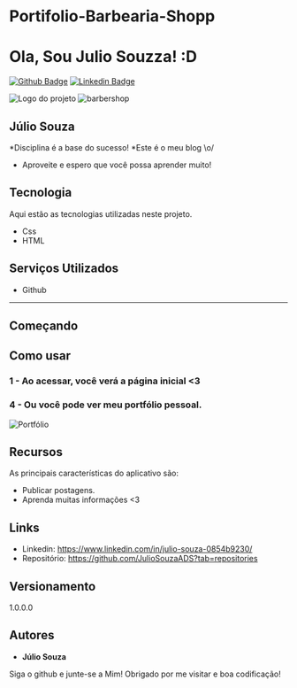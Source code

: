# Portifolio-Barbearia-Shopp

# Ola, Sou Julio Souzza! :D

[![Github Badge](https://img.shields.io/badge/-Github-000?style=flat-square&logo=Github&logoColor=white&link=https://https://github.com/JulioSouzaADSs)](https://https://github.com/JulioSouzaADS)
[![Linkedin Badge](https://img.shields.io/badge/-LinkedIn-blue?style=flat-square&logo=Linkedin&logoColor=white&link=https://www.linkedin.com/in/julio-souza-0854b9230//)](https://www.linkedin.com/in/julio-souza-0854b9230/)

![Logo do projeto](https://juliosouzaads.github.io/Portifolio-Barbearia-Shopp/)
![barbershop](https://user-images.githubusercontent.com/98895165/212253669-2b6fd90a-a5d7-4bff-9de0-f8948a03954b.png)


## Júlio Souza
*Disciplina é a base do sucesso!
*Este é o meu blog \o/
* Aproveite e espero que você possa aprender muito!


## Tecnologia

Aqui estão as tecnologias utilizadas neste projeto.

* Css
* HTML

## Serviços Utilizados

* Github
* ***

## Começando

## Como usar

### 1 - Ao acessar, você verá a página inicial <3

### 4 - Ou você pode ver meu portfólio pessoal.

![Portfólio](https://github.com/JulioSouzaADS?tab=repositories)

## Recursos

As principais características do aplicativo são:
 - Publicar postagens.
 - Aprenda muitas informações <3

## Links
  - Linkedin: https://www.linkedin.com/in/julio-souza-0854b9230/
  - Repositório: https://github.com/JulioSouzaADS?tab=repositories
   

  ## Versionamento

  1.0.0.0


  ## Autores

  * **Júlio Souza**

  Siga o github e junte-se a Mim!
  Obrigado por me visitar e boa codificação!

